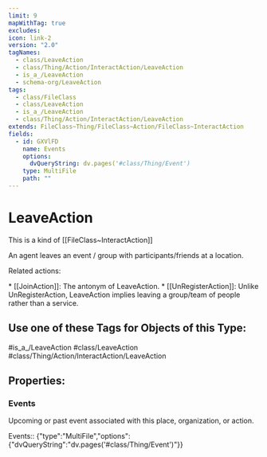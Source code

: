 ```yaml
---
limit: 9
mapWithTag: true
excludes: 
icon: link-2
version: "2.0"
tagNames:
  - class/LeaveAction
  - class/Thing/Action/InteractAction/LeaveAction
  - is_a_/LeaveAction
  - schema-org/LeaveAction
tags:
  - class/FileClass
  - class/LeaveAction
  - is_a_/LeaveAction
  - class/Thing/Action/InteractAction/LeaveAction
extends: FileClass~Thing/FileClass~Action/FileClass~InteractAction
fields:
  - id: GXVlFD
    name: Events
    options:
      dvQueryString: dv.pages('#class/Thing/Event')
    type: MultiFile
    path: ""
---
```


# LeaveAction
This is a kind of [[FileClass~InteractAction]]

An agent leaves an event / group with participants/friends at a location.

Related actions:

\* [[JoinAction]]: The antonym of LeaveAction.
\* [[UnRegisterAction]]: Unlike UnRegisterAction, LeaveAction implies leaving a group/team of people rather than a service.


## Use one of these Tags for Objects of this Type:

#is_a_/LeaveAction
#class/LeaveAction
#class/Thing/Action/InteractAction/LeaveAction

## Properties:

### Events
Upcoming or past event associated with this place, organization, or action.

Events:: {"type":"MultiFile","options":{"dvQueryString":"dv.pages('#class/Thing/Event')"}}


